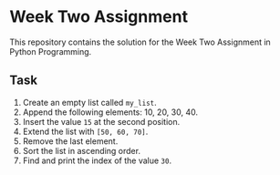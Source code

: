 # Week Two Assignment

This repository contains the solution for the Week Two Assignment in Python Programming.

## Task
1. Create an empty list called `my_list`.
2. Append the following elements: 10, 20, 30, 40.
3. Insert the value `15` at the second position.
4. Extend the list with `[50, 60, 70]`.
5. Remove the last element.
6. Sort the list in ascending order.
7. Find and print the index of the value `30`.
